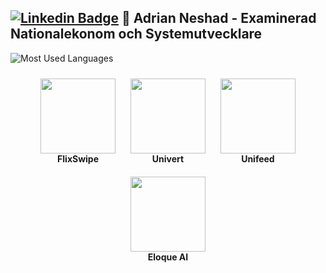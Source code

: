 [![Linkedin Badge](https://img.shields.io/badge/-LinkedIn-blue?style=flat&logo=Linkedin&logoColor=white&link=https://linkedin.com/in/adrian-neshad)](https://linkedin.com/in/adrian-neshad)  👋 Adrian Neshad - Examinerad Nationalekonom och Systemutvecklare
---
![Most Used Languages](https://github-readme-stats.vercel.app/api/top-langs/?username=AdrianNeshad&layout=compact)

<div style="text-align: center;">
  <div style="display: inline-block; text-align: center; margin: 10px;">
    <img src="https://github.com/user-attachments/assets/643ee133-ef99-40c5-9195-5ab4ad4ad0f1" width="120"/>
    <div><strong>FlixSwipe</strong></div>
  </div>
  <div style="display: inline-block; text-align: center; margin: 10px;">
    <img src="https://github.com/user-attachments/assets/866314d5-ed3f-4fb3-9526-2cf3a4666d94" width="120"/>
    <div><strong>Univert</strong></div>
  </div>
  <div style="display: inline-block; text-align: center; margin: 10px;">
    <img src="https://github.com/user-attachments/assets/f8817fb6-7c5a-488a-b85f-319801451811" width="120"/>
    <div><strong>Unifeed</strong></div>
  </div>
  <div style="display: inline-block; text-align: center; margin: 10px;">
    <img src="https://github.com/user-attachments/assets/61c03411-c186-4783-b5ac-8dd43b582c9a" width="120"/>
    <div><strong>Eloque AI</strong></div>
  </div>
</div>
